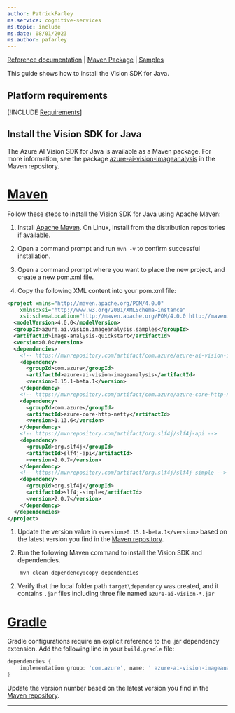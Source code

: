 ```yaml
---
author: PatrickFarley
ms.service: cognitive-services
ms.topic: include
ms.date: 08/01/2023
ms.author: pafarley
---
```


[Reference documentation](/java/api/com.azure.ai.vision.imageanalysis) | [Maven Package](https://mvnrepository.com/artifact/com.azure/azure-ai-vision-imageanalysis) | [Samples](https://github.com/Azure-Samples/azure-ai-vision-sdk)

This guide shows how to install the Vision SDK for Java.

## Platform requirements

[!INCLUDE [Requirements](java-requirements.md)]

## Install the Vision SDK for Java

The Azure AI Vision SDK for Java is available as a Maven package. For more information, see the package <a href="https://mvnrepository.com/artifact/com.azure/azure-ai-vision-imageanalysis" target="_blank">azure-ai-vision-imageanalysis</a> in the Maven repository.


# [Maven](#tab/maven)

Follow these steps to install the Vision SDK for Java using Apache Maven:

1. Install [Apache Maven](https://maven.apache.org/download.cgi). On Linux, install from the distribution repositories if available.

1. Open a command prompt and run `mvn -v` to confirm successful installation.

1. Open a command prompt where you want to place the new project, and create a new pom.xml file.

1. Copy the following XML content into your pom.xml file:

  ```xml
  <project xmlns="http://maven.apache.org/POM/4.0.0"
      xmlns:xsi="http://www.w3.org/2001/XMLSchema-instance"
      xsi:schemaLocation="http://maven.apache.org/POM/4.0.0 http://maven.apache.org/xsd/maven-4.0.0.xsd">
    <modelVersion>4.0.0</modelVersion>
    <groupId>azure.ai.vision.imageanalysis.samples</groupId>
    <artifactId>image-analysis-quickstart</artifactId>
    <version>0.0</version>
    <dependencies>
      <!-- https://mvnrepository.com/artifact/com.azure/azure-ai-vision-imageanalysis -->
      <dependency>
        <groupId>com.azure</groupId>
        <artifactId>azure-ai-vision-imageanalysis</artifactId>
        <version>0.15.1-beta.1</version>
      </dependency>
      <!-- https://mvnrepository.com/artifact/com.azure/azure-core-http-netty -->
      <dependency>
        <groupId>com.azure</groupId>
        <artifactId>azure-core-http-netty</artifactId>
        <version>1.13.6</version>
      </dependency>
      <!-- https://mvnrepository.com/artifact/org.slf4j/slf4j-api -->
      <dependency>
        <groupId>org.slf4j</groupId>
        <artifactId>slf4j-api</artifactId>
        <version>2.0.7</version>
      </dependency>
      <!-- https://mvnrepository.com/artifact/org.slf4j/slf4j-simple -->
      <dependency>
        <groupId>org.slf4j</groupId>
        <artifactId>slf4j-simple</artifactId>
        <version>2.0.7</version>
      </dependency>
    </dependencies>
  </project>
  ```

1. Update the version value in `<version>0.15.1-beta.1</version>` based on the latest version you find in the [Maven repository](https://mvnrepository.com/artifact/com.azure/azure-ai-vision-imageanalysis). 

1. Run the following Maven command to install the Vision SDK and dependencies.
```console
    mvn clean dependency:copy-dependencies
```

2. Verify that the local folder path `target\dependency` was created, and it contains `.jar` files including three file named `azure-ai-vision-*.jar`

# [Gradle](#tab/gradle)

Gradle configurations require an explicit reference to the .jar dependency extension. Add the following line in your `build.gradle` file:
```gradle
dependencies {
    implementation group: 'com.azure', name: ' azure-ai-vision-imageanalysis', version: "0.15.1-beta.1", ext: "jar"
}
```

Update the version number based on the latest version you find in the [Maven repository](https://mvnrepository.com/artifact/com.azure/azure-ai-vision-imageanalysis). 

---
